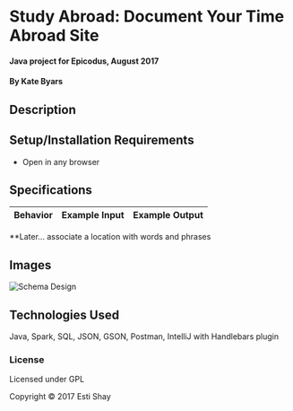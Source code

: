 # Study Abroad: Document Your Time Abroad Site

#### Java project for Epicodus, August 2017

#### By Kate Byars

## Description


## Setup/Installation Requirements

* Open in any browser

## Specifications

| Behavior | Example Input | Example Output |
| ------------- | ------------- | ------------- |
**Later... associate a location with words and phrases
## Images

 ![Schema Design](https://github.com/katebyars/new-project/blob/master/src/main/resources/public/images/.png)
## Technologies Used

Java, Spark, SQL, JSON, GSON, Postman, IntelliJ with Handlebars plugin

### License

Licensed under GPL

Copyright &copy; 2017 Esti Shay